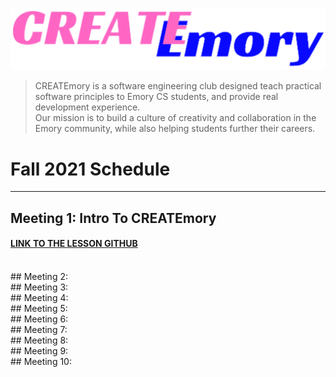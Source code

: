 [![CREATEmory Logo](./logo.png)](https://www.createmory.com/)
> CREATEmory is a software engineering club designed teach practical software principles to Emory CS students, and provide real development experience.   
> Our mission is to build a culture of creativity and collaboration in the Emory community, while also helping students further their careers.

# Fall 2021 Schedule 
-----

## Meeting 1: Intro To CREATEmory
#### [LINK TO THE LESSON GITHUB](https://github.com/CREATEmory/CLASS-1-Intro-To-CREATEmory)

<br/>
## Meeting 2:

<br/>
## Meeting 3:

<br/>
## Meeting 4:

<br/>
## Meeting 5:

<br/>
## Meeting 6:

<br/>
## Meeting 7:

<br/>
## Meeting 8:

<br/>
## Meeting 9:

<br/>
## Meeting 10:
